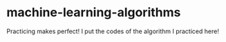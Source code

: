 # machine-learning-algorithms
Practicing makes perfect! I put the codes of the algorithm I practiced here!

